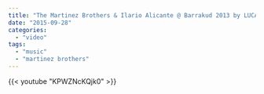 ```yaml
---
title: "The Martinez Brothers & Ilario Alicante @ Barrakud 2013 by LUCA DEA"
date: "2015-09-28"
categories: 
  - "video"
tags: 
  - "music"
  - "martinez brothers"
---
```


<!--more-->
{{< youtube "KPWZNcKQjk0" >}}

<!-- <iframe width="560" height="315" src="https://www.youtube.com/embed/KPWZNcKQjk0" frameborder="0" allowfullscreen></iframe> -->

